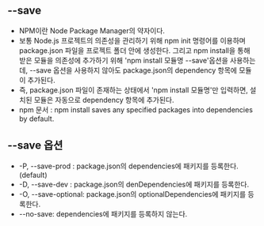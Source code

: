 <h2>--save</h2>

- NPM이란 Node Package Manager의 약자이다.
- 보통 Node.js 프로젝트의 의존성을 관리하기 위해 npm init 명령어를 이용하며 package.json 파일을 프로젝트 폴더 안에 생성한다. 그리고 npm install을 통해 받은 모듈을 의존성에 추가하기 위해 'npm install 모듈명 --save'옵션을 사용하는데, --save 옵션을 사용하지 않아도 package.json의 dependency 항목에 모듈이 추가된다.
- 즉, package.json 파일이 존재하는 상태에서 'npm install 모듈명'만 입력하면, 설치된 모듈은 자동으로 dependency 항목에 추가된다.
- npm 문서 : npm install saves any specified packages into dependencies by default.

<h2>--save 옵션</h2>

- -P, --save-prod : package.json의 dependencies에 패키지를 등록한다. (default)
- -D, --save-dev : package.json의 denDependencies에 패키지를 등록한다.
- -O, --save-optional: package.json의 optionalDependencies에 패키지를 등록한다.
- --no-save: dependencies에 패키지를 등록하지 않는다.
